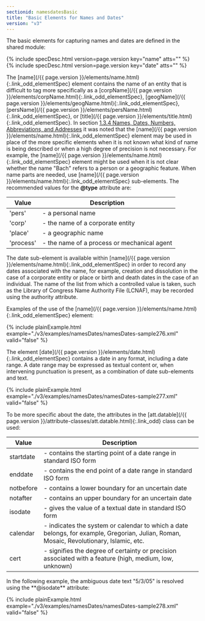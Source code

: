 ```yaml
---
sectionid: namesdatesBasic
title: "Basic Elements for Names and Dates"
version: "v3"
---
```




The basic elements for capturing names and dates are defined in the shared module:



{% include specDesc.html version=page.version key="name" atts="" %}
{% include specDesc.html version=page.version key="date" atts="" %}



The [name](/{{ page.version }}/elements/name.html){:.link_odd_elementSpec} element contains the name of an entity that is difficult to
tag more specifically as a [corpName](/{{ page.version }}/elements/corpName.html){:.link_odd_elementSpec}, [geogName](/{{ page.version }}/elements/geogName.html){:.link_odd_elementSpec}, [persName](/{{ page.version }}/elements/persName.html){:.link_odd_elementSpec}, or [title](/{{ page.version }}/elements/title.html){:.link_odd_elementSpec}. In section <a class="link_ptr" title="Names, Dates, Numbers, Abbreviations, and Addresses" href="/{{ page.version }}/guidelines/shared.html#sharedNamesNumbersDates">1.3.4 Names, Dates, Numbers, Abbreviations, and Addresses</a> it was noted that the [name](/{{ page.version }}/elements/name.html){:.link_odd_elementSpec} element
may be used in place of the more specific elements when it is not known what kind
of name is
being described or when a high degree of precision is not necessary. For example,
the [name](/{{ page.version }}/elements/name.html){:.link_odd_elementSpec} element might be used when it is not clear whether the name "Bach"
refers to a person or a geographic feature. When name parts are needed, use [name](/{{ page.version }}/elements/name.html){:.link_odd_elementSpec} sub-elements. The recommended values for the **@type** attribute are:


<table class="table table-striped table-hover">
   <thead>
      <tr>
         <th>Value</th>
         <th>Description</th>
      </tr>
   </thead>
   <tbody>
      <tr>
         <td>'pers'</td>
         <td> - a personal name</td>
      </tr>
      <tr>
         <td>'corp'</td>
         <td> - the name of a corporate entity</td>
      </tr>
      <tr>
         <td>'place'</td>
         <td> - a geographic name</td>
      </tr>
      <tr>
         <td>'process'</td>
         <td> - the name of a process or mechanical agent</td>
      </tr>
   </tbody>
</table>
The date sub-element is available within [name](/{{ page.version }}/elements/name.html){:.link_odd_elementSpec} in order to record any
dates associated with the name, for example, creation and dissolution in the case
of a
corporate entity or place or birth and death dates in the case of an individual. The
name of
the list from which a controlled value is taken, such as the Library of Congress Name
Authority File (LCNAF), may be recorded using the authority attribute.

Examples of the use of the [name](/{{ page.version }}/elements/name.html){:.link_odd_elementSpec} element:

{% include plainExample.html example="./v3/examples/namesDates/namesDates-sample276.xml" valid="false" %}

The element [date](/{{ page.version }}/elements/date.html){:.link_odd_elementSpec} contains a date in any format, including a date range.
A date range may be expressed as textual content or, when intervening punctuation
is present,
as a combination of date sub-elements and text.

{% include plainExample.html example="./v3/examples/namesDates/namesDates-sample277.xml" valid="false" %}

To be more specific about the date, the attributes in the [att.datable](/{{ page.version }}/attribute-classes/att.datable.html){:.link_odd} class can be used:


<table class="table table-striped table-hover">
   <thead>
      <tr>
         <th>Value</th>
         <th>Description</th>
      </tr>
   </thead>
   <tbody>
      <tr>
         <td>
            <span class="att">startdate</span>
         </td>
         <td> - contains the starting point of a date range in standard ISO form</td>
      </tr>
      <tr>
         <td>
            <span class="att">enddate</span>
         </td>
         <td> - contains the end point of a date range in standard ISO form</td>
      </tr>
      <tr>
         <td>
            <span class="att">notbefore</span>
         </td>
         <td> - contains a lower boundary for an uncertain date</td>
      </tr>
      <tr>
         <td>
            <span class="att">notafter</span>
         </td>
         <td> - contains an upper boundary for an uncertain date</td>
      </tr>
      <tr>
         <td>
            <span class="att">isodate</span>
         </td>
         <td> - gives the value of a textual date in standard ISO form</td>
      </tr>
      <tr>
         <td>
            <span class="att">calendar</span>
         </td>
         <td> - indicates the system or calendar to which a date belongs, for example, Gregorian,
            Julian, Roman, Mosaic, Revolutionary, Islamic, etc.
         </td>
      </tr>
      <tr>
         <td>
            <span class="att">cert</span>
         </td>
         <td> - signifies the degree of certainty or precision associated with a feature (high,
            medium, low, unknown)
         </td>
      </tr>
   </tbody>
</table>
In the following example, the ambiguous date text "5/3/05" is resolved using the
**@isodate** attribute:

{% include plainExample.html example="./v3/examples/namesDates/namesDates-sample278.xml" valid="false" %}

